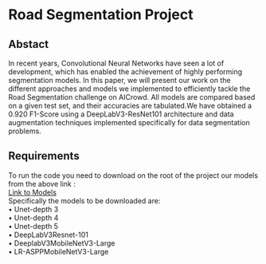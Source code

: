 # Road Segmentation Project

## Abstact 
In recent years, Convolutional Neural Networks have seen a lot of development, which has enabled the achievement of highly performing segmentation models. In this
paper, we will present our work on the different approaches and models we implemented to efficiently tackle the Road Segmentation challenge on AICrowd. All models are compared based on a given test set, and their accuracies are tabulated.We have obtained a 0.920 F1-Score using a DeepLabV3-ResNet101 architecture and data augmentation techniques implemented specifically for data segmentation problems.



## Requirements
To run the code you need to download on the root of the project our models from the above link :   
[Link to Models](https://drive.google.com/drive/folders/1jBvJiEoeOonnyCba2TN7XipkUGmnTzHY)  
Specifically the models to be downloaded are:  
  • Unet-depth 3  
  • Unet-depth 4  
  • Unet-depth 5  
  • DeepLabV3Resnet-101  
  • DeeplabV3MobileNetV3-Large  
  • LR-ASPPMobileNetV3-Large    


